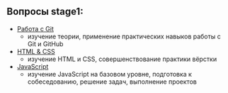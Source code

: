 ## Вопросы stage1:
- [Работа с Git](materials/git.md)
  - изучение теории, применение практических навыков работы с Git и GitHub
- [HTML & CSS](materials/html.md)
  - изучение HTML и CSS, совершенствование практики вёрстки
- [JavaScript](materials/js.md)
  - изучение JavaScript на базовом уровне, подготовка к собеседованию, решение задач, выполнение проектов
